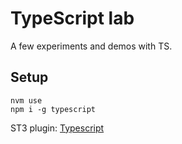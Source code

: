 # TypeScript lab

A few experiments and demos with TS.

## Setup

```
nvm use
npm i -g typescript
```

ST3 plugin: [Typescript](https://github.com/Microsoft/TypeScript-Sublime-Plugin)